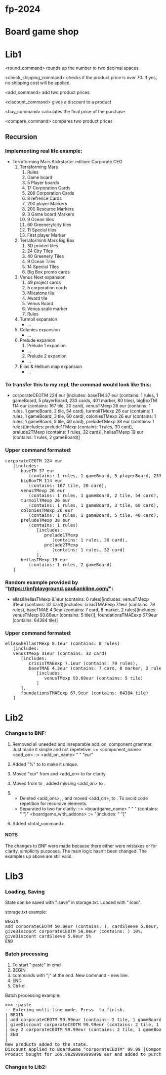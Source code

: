 # fp-2024

# Board game shop

# Lib1

<round_command> rounds up the number to two decimal spaces.

<check_shipping_command> checks if the product price is over 70. If yes, no shipping cost will be applied.

<add_command> add two product prices

<discount_command> gives a discount to a product

<buy_command> calculates the final price of the purchase

<compare_command> compares two product prices

## Recursion

### Implementing real life example:

  * Terraforming Mars Kickstarter edition: Corporate CEO
     1. Terraforming Mars
        1. Rules
        2. Game board
        3. 5 Player boards
        4. 17 Corporation Cards
        5. 208 Corporation Cards
        6. 8 refrence Cards
        7. 200 player Markers
        8. 200 Resource Markers
        9. 3 Game board Markers
        10. 9 Ocean tiles
        11. 60 Greenery/city tiles
        12. 11 Special tiles
        13. First player Marker
     2. Terraforminh Mars Big Box
        1. 3D printed tiles
          1. 24 City Tiles
          2. 40 Greenery Tiles
          3. 9 Ocean Tiles
          4. 14 Special Tiles
        2. Big Box promo cards
     3. Venus Next expansion
        1. 49 project cards
        2. 5 corporation cards
        3. Milestone tile
        4. Award tile
        5. Venus Board
        6. Venus scale marker
        7. Rules
     4. Turmoil expansion
        * ...
     6. Colonies expansion
        * ...
     5. Prelude expanion
        1. Prelude 1 expanion
          * ...
        2. Prelude 2 expanion
          * ...
     7. Ellas & Hellium map expansion
        * ...


### To transfer this to my repl, the commad would look like this:

* corporateCEOTM 224 eur [includes: baseTM 37 eur (contains: 1 rules, 1 gameBoard, 5 playerBoard, 233 cards, 401 marker, 80 tiles), bigBoxTM 114 eur (contains: 167 tile, 20 card), venusTMexp 26 eur (contains: 1 rules, 1 gameBoard, 2 tile, 54 card), turmoilTMexp 26 eur (contains: 1 rules, 1 gameBoard, 3 tile, 60 card), coloniesTMexp 26 eur (contains: 1 rules, 1 gameBoard, 5 tile, 40 card), preludeTMexp 38 eur (contains: 1 rules)[includes: prelude1TMexp (contains: 1 rules, 30 card), prelude2TMexp (contains: 1 rules, 32 card)], hellasTMexp 19 eur (contains: 1 rules, 2 gameBoard)]


### Upper command formated:
<pre>
corporateCEOTM 224 eur 
   [includes: 
      baseTM 37 eur 
         (contains: 1 rules, 1 gameBoard, 5 playerBoard, 233 cards, 401 marker, 80 tiles), 
      bigBoxTM 114 eur 
         (contains: 167 tile, 20 card), 
      venusTMexp 26 eur 
         (contains: 1 rules, 1 gameBoard, 2 tile, 54 card), 
      turmoilTMexp 26 eur 
         (contains: 1 rules, 1 gameBoard, 3 tile, 60 card), 
      coloniesTMexp 26 eur 
         (contains: 1 rules, 1 gameBoard, 5 tile, 40 card), 
      preludeTMexp 38 eur 
         (contains: 1 rules) 
            [includes: 
               prelude1TMexp 
                  (contains: 1 rules, 30 card), 
               prelude2TMexp 
                  (contains: 1 rules, 32 card) 
            ], 
      hellasTMexp 19 eur 
         (contains: 1 rules, 2 gameBoard)  
   ] 
</pre>


### Random example provided by "https://bnfplayground.pauliankline.com/":

* ellas&hellasTMexp 8.1eur (contains: 0 rules)[includes: venusTMexp 31eur (contains: 32 card)[includes: crisisTMAEexp 7.1eur (contains: 79 rules), baseTMAE 4.3eur (contains: 7 card, 8 marker, 2 rules)[includes: venusTMexp 93.68eur (contains: 5 tile)]], foundationsTMAEexp 67.9eur (contains: 64384 tile)]


### Upper command formated:
<pre>
ellas&hellasTMexp 8.1eur (contains: 0 rules) 
   [includes: 
   venusTMexp 31eur (contains: 32 card) 
      [includes: 
         crisisTMAEexp 7.1eur (contains: 79 rules), 
         baseTMAE 4.3eur (contains: 7 card, 8 marker, 2 rules) 
            [includes: 
               venusTMexp 93.68eur (contains: 5 tile) 
            ] 
      ], 
      foundationsTMAEexp 67.9eur (contains: 64384 tile) 
   ] 
</pre>

# Lib2

### Changes to BNF:

1. Removed all uneeded and inseparable add_on, component grammar. Just made it simple and not repetetive:
<component> ::= <component_name>
<add_on> ::= <add_on_name> " " <price> "eur"

2. Added "%" to <discaout> to make it unique.

3. Moved "eur" from <boardgame> and <add_on> to <price> for clarity

4. Moved <quantity> from <components> to <component>, added missing <add_on> to <product>.

5. 
   - Deleted <add_ons>, <components>, and moved <add_on>, <component> to <product>. To avoid code repetition for recursive elements.
   - Separated <boardgame> to two for clarity:
     <boardgame> ::=  <boardgame_name> " " <price>  " (contains: " <products> ")"
     <boardgame_with_addons> ::= <boardgame> "[includes: " <products> "]"

6. Added <total_command>

#### NOTE:
   The changes to BNF were made because there either were mistakes or for clarity, simplicity purposes. The main logic hasn't been changed. The examples up above are still valid.


# Lib3

### Loading, Saving
State can be saved with ":save" in storage.txt. Loaded with ":load".

storage.txt example:
<pre>
BEGIN
add corporateCEOTM 50.0eur (contains: ), cardSleeve 5.0eur, bigBoxTM 150.0eur (contains: 2 tile, 1 gameBoard, 5 marker) [includes: playerBoard 10.0eur, metalResource 20.0eur], 3 marker, foundationsTMAEexp 50.0eur (contains: ) [includes: ];
giveDiscount corporateCEOTM 50.0eur (contains: ) 10%;
giveDiscount cardSleeve 5.0eur 5%
END
</pre>

### Batch processing
1. To start ":paste" in cmd
2. BEGIN
3. commands with ";" at the end. New command - new line.
4. END
5. Ctrl-d

Batch processing example:
<pre>
>>> :paste
-- Entering multi-line mode. Press <Ctrl-D> to finish.
| BEGIN
| add corporateCEOTM 99.99eur (contains: 2 tile, 1 gameBoard);
| giveDiscount corporateCEOTM 99.99eur (contains: 2 tile, 1 gameBoard) 15%;
| buy 2 corporateCEOTM 99.99eur (contains: 2 tile, 1 gameBoard);
| END
| 
New products added to the state.
Discount applied to BoardGame "corporateCEOTM" 99.99 [Component 2 "tile",Component 1 "gameBoard"].
Product bought for 169.98299999999998 eur and added to purchase history.
</pre>


### Changes to Lib2:


